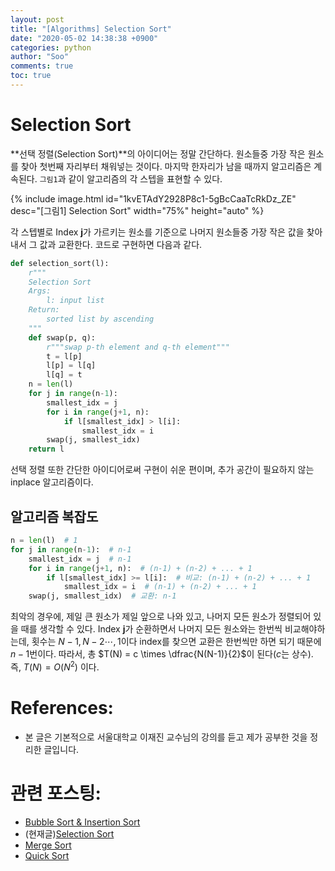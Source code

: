 ```yaml
---
layout: post
title: "[Algorithms] Selection Sort"
date: "2020-05-02 14:38:38 +0900"
categories: python
author: "Soo"
comments: true
toc: true
---
```


# Selection Sort

**선택 정렬(Selection Sort)**의 아이디어는 정말 간단하다. 원소들중 가장 작은 원소를 찾아 첫번째 자리부터 채워넣는 것이다. 마지막 한자리가 남을 때까지 알고리즘은 계속된다. `그림1`과 같이 알고리즘의 각 스텝을 표현할 수 있다. 

{% include image.html id="1kvETAdY2928P8c1-5gBcCaaTcRkDz_ZE" desc="[그림1] Selection Sort" width="75%" height="auto" %}

각 스텝별로 Index **j**가 가르키는 원소를 기준으로 나머지 원소들중 가장 작은 값을 찾아내서 그 값과 교환한다. 코드로 구현하면 다음과 같다.

```python
def selection_sort(l):
    r"""
    Selection Sort
    Args: 
        l: input list
    Return:
        sorted list by ascending
    """
    def swap(p, q):
        r"""swap p-th element and q-th element"""
        t = l[p]
        l[p] = l[q]
        l[q] = t
    n = len(l)
    for j in range(n-1):
        smallest_idx = j
        for i in range(j+1, n):
            if l[smallest_idx] > l[i]:
                smallest_idx = i
        swap(j, smallest_idx)
    return l
```

선택 정렬 또한 간단한 아이디어로써 구현이 쉬운 편이며, 추가 공간이 필요하지 않는 inplace 알고리즘이다.

## 알고리즘 복잡도

```python
n = len(l)  # 1
for j in range(n-1):  # n-1
    smallest_idx = j  # n-1
    for i in range(j+1, n):  # (n-1) + (n-2) + ... + 1
        if l[smallest_idx] >= l[i]:  # 비교: (n-1) + (n-2) + ... + 1
            smallest_idx = i  # (n-1) + (n-2) + ... + 1
    swap(j, smallest_idx)  # 교환: n-1
```

최악의 경우에, 제일 큰 원소가 제일 앞으로 나와 있고, 나머지 모든 원소가 정렬되어 있을 때를 생각할 수 있다. Index **j**가 순환하면서 나머지 모든 원소와는 한번씩 비교해야하는데, 횟수는 $N-1, N-2 \cdots, 1$이다 index를 찾으면 교환은 한번씩만 하면 되기 때문에 $n-1$번이다. 따라서, 총 $T(N) = c \times \dfrac{N(N-1)}{2}$이 된다($c$는 상수). 즉, $T(N) = O(N^2)$ 이다.

# References:

* 본 글은 기본적으로 서울대학교 이재진 교수님의 강의를 듣고 제가 공부한 것을 정리한 글입니다.

# 관련 포스팅: 

* [Bubble Sort & Insertion Sort](https://simonjisu.github.io/python/2020/05/02/bubbleinsertion.html)
* (현재글)[Selection Sort](https://simonjisu.github.io/python/2020/05/02/selection.html)
* [Merge Sort](https://simonjisu.github.io/python/2020/05/03/merge.html)
* [Quick Sort](https://simonjisu.github.io/python/2020/05/04/quick.html)
